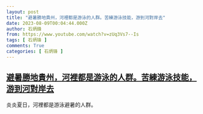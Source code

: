 ```yaml
---
layout: post
title: "避暑勝地貴州，河裡都是游泳的人群。苦練游泳技能，游到河對岸去"
date: 2023-08-09T00:04:44.000Z
author: 石炳鋒
from: https://www.youtube.com/watch?v=zUq3Vs7--Is
tags: [ 石炳锋 ]
comments: True
categories: [ 石炳锋 ]
---
```

<!--1691539484000-->
[避暑勝地貴州，河裡都是游泳的人群。苦練游泳技能，游到河對岸去](https://www.youtube.com/watch?v=zUq3Vs7--Is)
------

<div>
炎炎夏日，河裡都是游泳避暑的人群。
</div>
